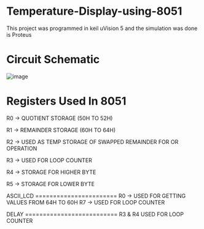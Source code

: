 # Temperature-Display-using-8051
 This project was programmed in keil uVision 5 and the simulation was done is Proteus

# Circuit Schematic

 ![image](https://github.com/user-attachments/assets/8714311c-b4a4-4a83-b304-25cd86ac6d96)

# Registers Used In 8051

R0 -> QUOTIENT STORAGE (50H TO 52H)

R1 -> REMAINDER STORAGE (60H TO 64H)

R2 -> USED AS TEMP STORAGE OF SWAPPED REMAINDER FOR OR OPERATION

R3 -> USED FOR LOOP COUNTER

R4 -> STORAGE FOR HIGHER BYTE

R5 -> STORAGE FOR LOWER BYTE

ASCII_LCD =======================
R0 -> USED FOR GETTING VALUES FROM 64H TO 60H 
R7 -> USED FOR LOOP COUNTER

DELAY ==========================
R3 & R4 USED FOR LOOP COUNTER 


